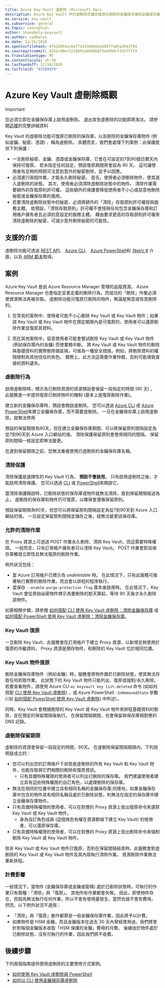 ```yaml
---
title: Azure Key Vault 虛刪除 |Microsoft Docs
description: Azure Key Vault 中的虛刪除可讓您復原已刪除的金鑰保存庫和金鑰保存庫物件，例如金鑰、秘密和憑證。
ms.service: key-vault
ms.subservice: general
ms.topic: conceptual
author: ShaneBala-keyvault
ms.author: sudbalas
ms.date: 12/15/2020
ms.openlocfilehash: 0f428954ac6ef74253e6e6e430977a85a3943f99
ms.sourcegitcommit: d2d1c90ec5218b93abb80b8f3ed49dcf4327f7f4
ms.translationtype: MT
ms.contentlocale: zh-TW
ms.lasthandoff: 12/16/2020
ms.locfileid: "97589979"
---
```

# <a name="azure-key-vault-soft-delete-overview"></a>Azure Key Vault 虛刪除概觀

> [!IMPORTANT]
> 您必須立即在金鑰保存庫上啟用虛刪除。 退出宣告虛刪除的功能即將淘汰。 請參閱[這裡](soft-delete-change.md)的完整詳細資料

Key Vault 的虛刪除功能可復原已刪除的保存庫，以及刪除的金鑰保存庫物件 (例如金鑰、秘密、憑證) ，稱為虛刪除。 具體而言，我們會處理下列案例：此保護提供下列保護：

- 一旦刪除秘密、金鑰、憑證或金鑰保存庫，它會在可設定的7到90個日曆天內保持可復原。 若未指定任何設定，預設復原期間將會設為 90 天。 這可讓使用者有足夠的時間可注意到意外的秘密刪除，並予以因應。
- 必須進行兩個作業，才能永久刪除秘密。 首先，使用者必須刪除物件，使其進入虛刪除的狀態。 其次，使用者必須清除虛刪除狀態中的物件。 清除作業需要額外的存取原則許可權。 這些額外的保護會降低使用者不小心或惡意地刪除秘密或金鑰保存庫的風險。  
- 若要清除虛刪除狀態中的秘密，必須將額外的「清除」存取原則許可權授與服務主體。 依預設，「清除存取原則」許可權不會授與任何包含金鑰保存庫和訂用帳戶擁有者且必須刻意設定的服務主體。 藉由要求更高的存取原則許可權來清除虛刪除的秘密，可減少意外刪除秘密的可能性。

## <a name="supporting-interfaces"></a>支援的介面

虛刪除功能可透過 [REST API](/rest/api/keyvault/)、 [Azure CLI](./key-vault-recovery.md)、 [Azure PowerShell](./key-vault-recovery.md)和 [.Net/c #](/dotnet/api/microsoft.azure.keyvault?view=azure-dotnet) 介面，以及 [ARM 範本](/azure/templates/microsoft.keyvault/2019-09-01/vaults)取得。

## <a name="scenarios"></a>案例

Azure Key Vault 是由 Azure Resource Manager 管理的追蹤資源。 Azure Resource Manager 也會指定妥善定義的刪除行為，而成功的「刪除」作業必須使資源無法再被存取。 虛刪除功能可復原已刪除的物件，無論是無意或有意刪除的。

1. 在常見的案例中，使用者可能不小心刪除 Key Vault 或 Key Vault 物件；如果該 Key Vault 或 Key Vault 物件在預定期限內是可復原的，使用者可以還原刪除作業並復原其資料。

2. 而在其他案例中，惡意使用者可能會嘗試刪除 Key Vault 或 Key Vault 物件 (例如保存庫內的金鑰) 而使業務中斷。 將 Key Vault 或 Key Vault 物件的刪除與基礎資料的實際刪除做區隔，可做為一種安全措施，例如，將刪除資料的權限限制為其他信任的角色。 實際上，此方法這需要作業仲裁，否則可能導致直接的資料遺失。

### <a name="soft-delete-behavior"></a>虛刪除行為

啟用虛刪除時，標示為已刪除資源的資源預設會保留一段指定的時間 (90 天) 。 此服務進一步提供復原已刪除物件的機制 (基本上是復原刪除作業)。

建立新的金鑰保存庫時，預設會開啟虛刪除。 您可以透過 [Azure CLI](./key-vault-recovery.md) 或 [Azure PowerShell](./key-vault-recovery.md)來建立金鑰保存庫，而不需要虛刪除。 一旦在金鑰保存庫上啟用虛刪除，就無法停用

預設的保留期限為90天，但在建立金鑰保存庫期間，可以將保留原則間隔設定為從7到90天到 Azure 入口網站的值。 清除保護保留原則會使用相同的間隔。 保留原則間隔一經設定即無法變更。

在達到保留期限之前，您無法重複使用已虛刪除的金鑰保存庫名稱。

### <a name="purge-protection"></a>清除保護

清除保護是選擇性的 Key Vault 行為， **預設不會啟用**。 只有啟用虛刪除之後，才能啟用清除保護。  您可以透過 [CLI](./key-vault-recovery.md?tabs=azure-cli) 或 [PowerShell](./key-vault-recovery.md?tabs=azure-powershell)來開啟它。

當清除保護開啟時，已刪除狀態的保存庫或物件就無法清除，直到保留期限經過為止。 虛刪除的保存庫和物件仍可復原，以確保會遵循保留原則。

預設保留期限為90天，但您可以將保留原則間隔設定為從7到90天到 Azure 入口網站的值。 一旦設定保留原則間隔並儲存之後，就無法變更該保存庫。

### <a name="permitted-purge"></a>允許的清除作業

在 Proxy 資源上可透過 POST 作業永久刪除、清除 Key Vault，而這需要特殊權限。 一般而言，只有訂用帳戶擁有者可以清除 Key Vault。 POST 作業會對該保存庫觸發立即性且無法復原的刪除作業。 

例外狀況包括：
- 當 Azure 訂用帳戶已標示為 *undeletable* 時。 在此情況下，只有此服務可接著執行實際的刪除作業，而且會以排程的程序執行。 
- 當保存 `--enable-purge-protection flag` 庫本身啟用時。 在此情況下，Key Vault 會從原始祕密物件標示為要刪除的那天算起，等待 90 天後才永久刪除該物件。

如需相關步驟，請參閱 [如何搭配 CLI 使用 Key Vault 虛刪除：清除金鑰保存庫](./key-vault-recovery.md?tabs=azure-cli#key-vault-cli) 或 [如何搭配 PowerShell 使用 Key Vault 虛刪除：清除金鑰保存庫](./key-vault-recovery.md?tabs=azure-powershell#key-vault-powershell)。

### <a name="key-vault-recovery"></a>Key Vault 復原

一旦刪除 Key Vault，此服務會在訂用帳戶下建立 Proxy 資源，以新增足夠使用於復原的中繼資料。 Proxy 資源是預存物件，和刪除的 Key Vault 位於相同位置。 

### <a name="key-vault-object-recovery"></a>Key Vault 物件復原

刪除金鑰保存庫物件（例如金鑰）時，服務會將物件置於已刪除狀態，使其無法存取任何抓取作業。 此狀態下的 Key Vault 物件只能列出、復原或強制/永久刪除。 若要查看物件，請使用 Azure CLI `az keyvault key list-deleted` 命令 (如如何搭配 [CLI 使用 Key Vault 虛刪除](./key-vault-recovery.md)) ，或 Azure PowerShell `-InRemovedState` 參數 (（如 [如何搭配 PowerShell 使用 Key Vault 虛刪除](./key-vault-recovery.md?tabs=azure-powershell#key-vault-powershell)) 中所述）。  

同時，Key Vault 會根據刪除的 Key Vault 或 Key Vault 物件來排程基礎資料的刪除，並在預定的保留間隔後執行。 在保留間隔期間，也會保留與保存庫相對應的 DNS 記錄。

### <a name="soft-delete-retention-period"></a>虛刪除保留期限

虛刪除的資源會保留一段設定的時間，90天。 在虛刪除保留間隔期限內，下列說明是成立的：

- 您可以列出您的訂用帳戶下狀態是虛刪除的所有 Key Vault 和 Key Vault 物件，也能存取與它們相關的刪除和復原資訊。
  - 只有具備特殊權限的使用者可以列出已刪除的保存庫。 我們建議使用者建立具有這些特殊權限的自訂角色，以處理刪除的保存庫。
- 無法在相同的位置中建立具有相同名稱的金鑰保存庫;同樣地，如果金鑰保存庫中包含的物件具有相同名稱且處於已刪除狀態，則無法在指定的保存庫中建立金鑰保存庫物件。
- 只有具備特殊權限的使用者，可以在對應的 Proxy 資源上發出復原命令來還原 Key Vault 或 Key Vault 物件。
  - 身為自訂角色成員 (這個角色有權在資源群組下建立 Key Vault) 的使用者，可以還原保存庫。
- 只有具備特殊權限的使用者，可以在對應的 Proxy 資源上發出刪除命令來強制刪除 Key Vault 或 Key Vault 物件。

除非 Key Vault 或 Key Vault 物件已復原，否則在保留間隔結束時，此服務會對虛刪除的 Key Vault 或 Key Vault 物件及其內容執行清除作業。 資源刪除作業無法重新排程。

### <a name="billing-implications"></a>計費影響

一般情況下，當物件 (金鑰保存庫或金鑰或密碼) 處於已刪除狀態時，可執行的作業只有兩種：「清除」與「復原」。 其他所有作業都會失敗。 因此，即使物件存在，但因為無法執行任何作業，所以不會有使用量發生，當然也就不會有費用。 然而，以下例外狀況不適用：

- 「清除」與「復原」動作都算是一般金鑰保存庫作業，因此將予以計費。
- 如果物件是 HSM 金鑰，而且金鑰版本在過去 30 天內曾經使用過，我們將會針對每個金鑰版本收取「HSM 保護的金鑰」費用的月費。 後續由於物件處於已刪除狀態，沒有可執行的作業，因此我們將不收費。

## <a name="next-steps"></a>後續步驟

下列兩個指南提供使用虛刪除的主要使用方式案例。

- [如何使用 Key Vault 虛刪除與 PowerShell](./key-vault-recovery.md) 
- [如何以 CLI 使用金鑰保存庫虛刪除](./key-vault-recovery.md)
